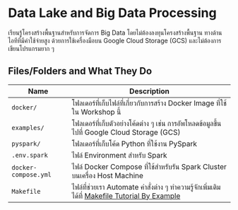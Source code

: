# Data Lake and Big Data Processing

เรียนรู้โครงสร้างพื้นฐานสำหรับการจัดการ Big Data โดยไม่ต้องลงทุนโครงสร้างพื้นฐาน
ทางด้านไอทีที่มีค่าใช้จ่ายสูง ด้วยการใช้เครื่องมือบน Google Cloud Storage (GCS)
และไม่ต้องการเขียนโปรแกรมยาก ๆ

## Files/Folders and What They Do

| Name | Description |
| - | - |
| `docker/` | โฟลเดอร์ที่เก็บไฟล์ที่เกี่ยวกับการสร้าง Docker Image ที่ใช้ใน Workshop นี้ |
| `examples/` | โฟลเดอร์ที่เก็บตัวอย่างโค้ดต่าง ๆ เช่น การอัพโหลดข้อมูลขึ้นไปที่ Google Cloud Storage (GCS) |
| `pyspark/` | โฟลเดอร์ที่เก็บโค้ด Python ที่ใช้งาน PySpark |
| `.env.spark` | ไฟล์ Environment สำหรับ Spark |
| `docker-compose.yml` | ไฟล์ Docker Compose ที่ใช้สำหรับรัน Spark Cluster บนเครื่อง Host Machine |
| `Makefile` | ไฟล์ที่ช่วยเรา Automate คำสั่งต่าง ๆ ทำความรู้จักเพิ่มเติมได้ที่ [Makefile Tutorial By Example](https://makefiletutorial.com/) |
